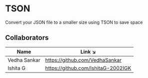 # TSON
Convert your JSON file to a smaller size using TSON to save space

## Collaborators


| Name                          | Link ↘️                             |
|-------------------------------|------------------------------------|
| Vedha Sankar                  | https://github.com/VedhaSankar     |
| Ishita G                      | https://github.com/IshitaG-2002IGK |



